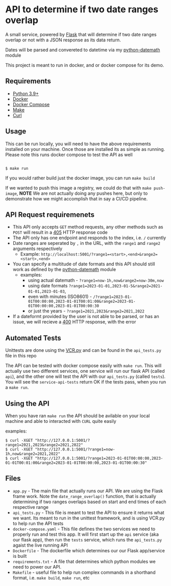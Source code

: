 # API to determine if two date ranges overlap

A small service, powered by [Flask](https://flask.palletsprojects.com/en/2.2.x/) that will determine if two date ranges overlap or not with a JSON response as its data return.

Dates will be parsed and convereted to datetime via my [python-datemath](https://github.com/nickmaccarthy/python-datemath) module

This project is meant to run in docker, and or docker compose for its demo.

## Requirements
- [Python 3.9+](https://www.python.org/downloads/)
- [Docker](https://docs.docker.com/get-docker/)
- [Docker Compose](https://docs.docker.com/compose/install/)
- [Make](https://www.gnu.org/software/make/manual/make.html)
- [Curl](https://curl.se/)

## Usage
This can be run locally, you will need to have the above requirements installed on your machine.  Once those are installed its as simple as running.  Please note this runs docker compose to test the API as well

```shell

$ make run

```

If you would rather build just the docker image, you can run `make build`

If we wanted to push this image a registry, we could do that with `make push-image`, **NOTE** We are not actually doing any pushes here, but only to demonstrate how we might accomplish that in say a CI/CD pipeline.

## API Request requiremenets

- This API only accepts `GET` method requests, any other methods such as `POST` will result in a [405](https://http.cat/405) HTTP response code
- The API only has one endpoint and responds to the index, i.e. `/` currently
- Date ranges are seperated by `,` in the URL, with the `range1` and `range2` arguments respectively
    - Example: `http://localhost:5001/?range1=<start>,<end>&range2=<start>,<end>`
- You can specify a multitude of date formats and this API should still work as defined by the [python-datemath](https://github.com/nickmaccarthy/python-datemath) module
    - examples:
        - using actual datemath - `?range1=now-1h,now&range2=now-30m,now` 
        - using date formats `?range1=2023-01-01,2023-01-5&range2=2021-01-01,2023-01-03`, 
        - even with minutes (ISO8601) - `/?range1=2023-01-01T00:00:00,2023-01-01T00:01:00&range2=2023-01-01T00:00:00,2023-01-01T00:00:30`
        - or just the years - `?range1=2021,2023&range2=2021,2022`
- If a dateformt provided by the user is not able to be parsed, or has an issue, we will recieve a [400](https://http.cat/400) HTTP response, with the error

## Automated Tests
Unittests are done using the [VCR.py]() and can be found in the `api_tests.py` file in this repo

The API can be tested with docker compose easily with `make run`.  This will actually use two different services, one service will run our flask API (called `api`), and the other one will test the API with our `api_tests.py` (called `tests`).  You will see the `service-api-tests` return OK if the tests pass, when you run a `make run`.

## Using the API
When you have ran `make run` the API should be avilable on your local machine and able to interacted with `CURL` quite easily

examples:
```shell
$ curl -XGET "http://127.0.0.1:5001/?range1=2021,2023&range2=2021,2022"
$ curl -XGET "http://127.0.0.1:5001/?range1=now-1h,now&range2=2021,2022"
$ curl -XGET "http://127.0.0.1:5001/?range1=2023-01-01T00:00:00,2023-01-01T00:01:00&range2=2023-01-01T00:00:00,2023-01-01T00:00:30"
```


## Files
- `app.py` - The main file that actually runs our API.  We are using the Flask frame work.  Note the `date_range_overlap()` function, that is actually determining if two ranges overlaps based on start and end times of each respective range
- `api_tests.py` - This file is meant to test the API to ensure it returns what we want.  Its meant to run in the unittest framework, and is using VCR.py to help run the API tests
- `docker-compose.yaml` - This file defines the two services we need to properly run and test this app.  It will first start up the `api` service (aka our flask app), then run the `tests` service, which runs the `api_tests.py` agaist the live running API
- `Dockerfile` - The dockerfile which determines our our Flask app/service is built
- `requirements.txt` - A file that determines which python modules we need to power our API. 
- `Makefile` - useful file to help run complex commands in a shorthand format, i.e. `make build`, `make run`, etc
